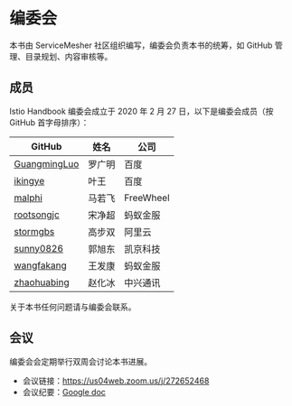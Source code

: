 # 编委会

本书由 ServiceMesher 社区组织编写，编委会负责本书的统筹，如 GitHub 管理、目录规划、内容审核等。

## 成员

Istio Handbook 编委会成立于 2020 年 2 月 27 日，以下是编委会成员（按 GitHub 首字母排序）：

| GitHub                                          | 姓名   | 公司      |
| ----------------------------------------------- | ------ | --------- |
| [GuangmingLuo](https://github.com/GuangmingLuo) | 罗广明 | 百度      |
| [ikingye ](https://github.com/ikingye )         | 叶王   | 百度      |
| [malphi](https://github.com/malphi)             | 马若飞 | FreeWheel |
| [rootsongjc](https://github.com/rootsongjc)     | 宋净超 | 蚂蚁金服  |
| [stormgbs](https://github.com/stormgbs)         | 高步双 | 阿里云    |
| [sunny0826](https://github.com/sunny0826)       | 郭旭东 | 凯京科技  |
| [wangfakang](https://github.com/wangfakang)     | 王发康 | 蚂蚁金服  |
| [zhaohuabing](https://github.com/zhaohuabing)   | 赵化冰 | 中兴通讯  |

关于本书任何问题请与编委会联系。

## 会议

编委会会定期举行双周会讨论本书进展。

- 会议链接：https://us04web.zoom.us/j/272652468
- 会议纪要：[Google doc](https://docs.google.com/document/d/1APfX6ds2dhSAOzGUPD8dS9Qer4y8dJwJQNBUv87vOaI/edit?usp=sharing)